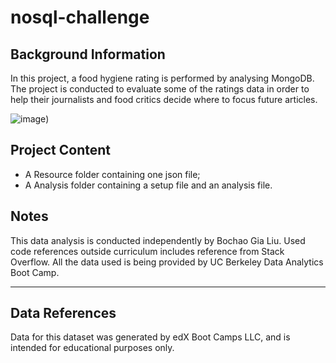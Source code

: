 # nosql-challenge

## Background Information
In this project, a food hygiene rating is performed by analysing MongoDB. The project is conducted to evaluate some of the ratings data in order to help their journalists and food critics decide where to focus future articles.

![image](https://www.waterproofmenu.com/extensions/com.umbrella.blog/files/posts/food-critic-.jpg))

## Project Content
- A Resource folder containing one json file;
- A Analysis folder containing a setup file and an analysis file.

## Notes
This data analysis is conducted independently by Bochao Gia Liu. 
Used code references outside curriculum includes reference from Stack Overflow. 
All the data used is being provided by UC Berkeley Data Analytics Boot Camp. 

* * *
## Data References
Data for this dataset was generated by edX Boot Camps LLC, and is intended for educational purposes only.
